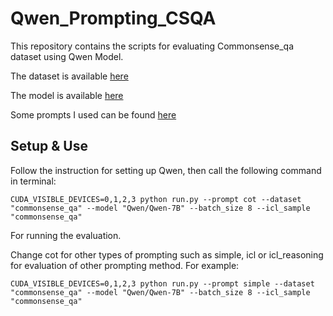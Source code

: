 # Qwen_Prompting_CSQA

This repository contains the scripts for evaluating Commonsense_qa dataset using Qwen Model.

The dataset is available [here](https://huggingface.co/datasets/tau/commonsense_qa)

The model is available [here](https://huggingface.co/Qwen/Qwen-7B)

Some prompts I used can be found [here](https://github.com/AyaseC/Qwen_Prompting_CSQA/blob/main/prompts.ipynb)


## Setup & Use

Follow the instruction for setting up Qwen, then call the following command in terminal:

```
CUDA_VISIBLE_DEVICES=0,1,2,3 python run.py --prompt cot --dataset "commonsense_qa" --model "Qwen/Qwen-7B" --batch_size 8 --icl_sample "commonsense_qa"
```

For running the evaluation.

Change cot for other types of prompting such as simple, icl or icl_reasoning for evaluation of other prompting method. For example:

```
CUDA_VISIBLE_DEVICES=0,1,2,3 python run.py --prompt simple --dataset "commonsense_qa" --model "Qwen/Qwen-7B" --batch_size 8 --icl_sample "commonsense_qa"
```
